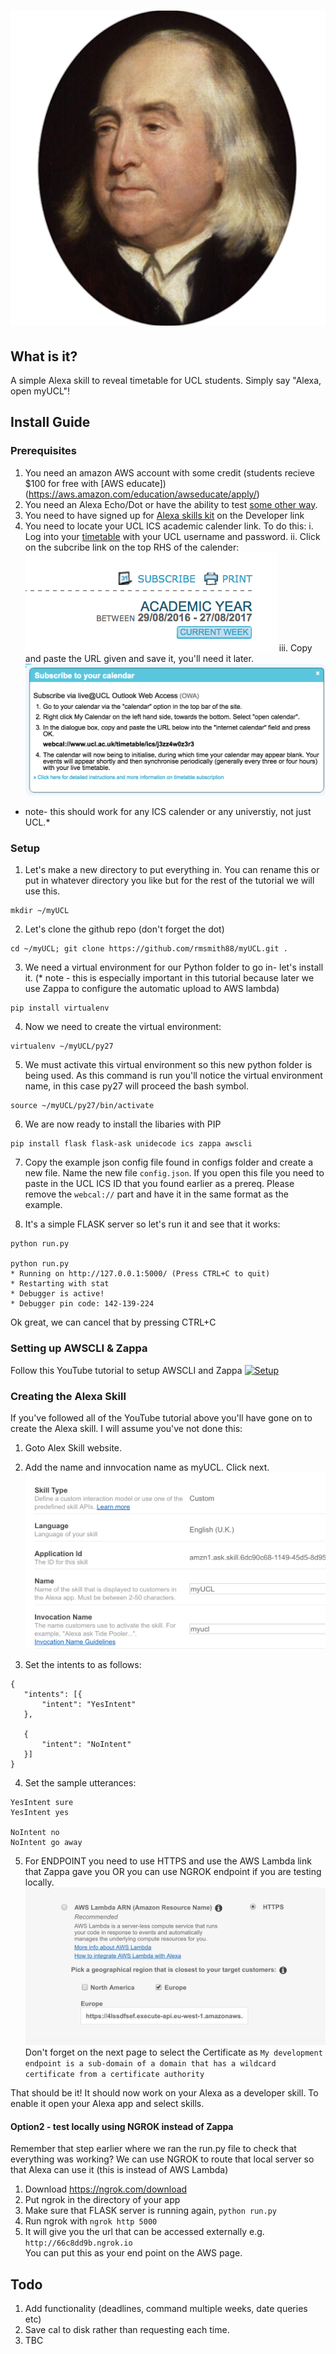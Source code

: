 # ![myUCL](img/big-jezza-512.png)

## What is it?

A simple Alexa skill to reveal timetable for UCL students. Simply say "Alexa, open myUCL"!


## Install Guide

### Prerequisites
 1. You need an amazon AWS account with some credit (students recieve $100 for free with [AWS educate])(https://aws.amazon.com/education/awseducate/apply/)
 2. You need an Alexa Echo/Dot or have the ability to test [some other way](https://www.raspberrypi.org/blog/amazon-echo-homebrew-version/). 
 3. You need to have signed up for [Alexa skills kit](https://developer.amazon.com/edw/home.html#/) on the Developer link
 3. You need to locate your UCL ICS academic calender link. To do this: 
  i. Log into your [timetable](https://timetable.ucl.ac.uk/tt/homePage.do) with your UCL username and password.
  ii. Click on the subcribe link on the top RHS of the calender:
  ![subscribe](img/subscribe.png)
  iii. Copy and paste the URL given and save it, you'll need it later.
  ![url](img/url.png)
  * note- this should work for any ICS calender or any universtiy, not just UCL.*

### Setup 
 1. Let's make a new directory to put everything in. You can rename this or put in whatever directory you like but for the rest of the tutorial we will use this.
```
mkdir ~/myUCL
```
 2. Let's clone the github repo (don't forget the dot)
```
cd ~/myUCL; git clone https://github.com/rmsmith88/myUCL.git .
```

 3. We need a virtual environment for our Python folder to go in- let's install it. (* note - this is especially important in this tutorial because later we use Zappa to configure the automatic upload to AWS lambda)
```
pip install virtualenv
```
 4. Now we need to create the virtual environment:
```
virtualenv ~/myUCL/py27
```
 5. We must activate this virtual environment so this new python folder is being used. As this command is run you'll notice the virtual environment name, in this case py27 will proceed the bash symbol.
```
source ~/myUCL/py27/bin/activate
```
 6. We are now ready to install the libaries with PIP
```
pip install flask flask-ask unidecode ics zappa awscli
```
 7. Copy the example json config file found in configs folder and create a new file. Name the new file `config.json`. If you open this file you need to paste in the UCL ICS ID that you found earlier as a prereq. Please remove the `webcal://` part and have it in the same format as the example.
 
 8. It's a simple FLASK server so let's run it and see that it works:
 ```
 python run.py
 
 python run.py 
 * Running on http://127.0.0.1:5000/ (Press CTRL+C to quit)
 * Restarting with stat
 * Debugger is active!
 * Debugger pin code: 142-139-224

 ```
 Ok great, we can cancel that by pressing CTRL+C
 

### Setting up AWSCLI & Zappa
Follow this YouTube tutorial to setup AWSCLI and Zappa
[![Setup](https://img.youtube.com/vi/mjWV4R2P4ks/0.jpg)](https://www.youtube.com/watch?v=mjWV4R2P4ks)

### Creating the Alexa Skill
If you've followed all of the YouTube tutorial above you'll have gone on to create the Alexa skill. I will assume you've not done this:
 1. Goto Alex Skill website. 
 
 2. Add the name and innvocation name as myUCL. Click next.
 ![skill name](img/skill_name.png)
 3. Set the intents to as follows:
 ```
 {
    "intents": [{
        "intent": "YesIntent"
    },
                
    {
        "intent": "NoIntent"
    }]
}
```
 4. Set the sample utterances:  
  ```  
YesIntent sure
YesIntent yes

NoIntent no
NoIntent go away
  ```
 5. For ENDPOINT you need to use HTTPS and use the AWS Lambda link that Zappa gave you OR you can use NGROK endpoint if you are testing locally. 
![endpoint](img/endpoint.png)
Don't forget on the next page to select the Certificate as `My development endpoint is a sub-domain of a domain that has a wildcard certificate from a certificate authority`


That should be it! It should now work on your Alexa as a developer skill. To enable it open your Alexa app and select skills.
 
 
#### Option2 - test locally using NGROK instead of Zappa 

Remember that step earlier where we ran the run.py file to check that everything was working? We can use NGROK to route that local server so that Alexa can use it (this is instead of AWS Lambda)

 1. Download https://ngrok.com/download
 2. Put ngrok in the directory of your app
 3. Make sure that FLASK server is running again, `python run.py`
 4. Run ngrok with `ngrok http 5000`
 5. It will give you the url that can be accessed externally e.g. 
 `http://66c8dd9b.ngrok.io`  
 You can put this as your end point on the AWS page.


## Todo
 1. Add functionality (deadlines, command multiple weeks, date queries etc)
 2. Save cal to disk rather than requesting each time.
 3. TBC